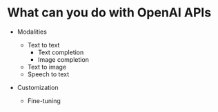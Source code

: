 # What can you do with OpenAI APIs

- Modalities
    - Text to text
        - Text completion
        - Image completion
    - Text to image
    - Speech to text

- Customization
    - Fine-tuning
